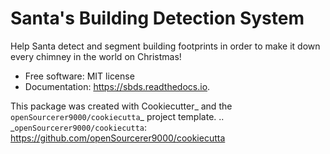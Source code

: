  # Santa's Building Detection System

Help Santa detect and segment building footprints in order to make it down every chimney in the world on Christmas!


* Free software: MIT license
* Documentation: https://sbds.readthedocs.io.




This package was created with Cookiecutter_ and the `openSourcerer9000/cookiecutta`_ project template.
.. _`openSourcerer9000/cookiecutta`: https://github.com/openSourcerer9000/cookiecutta
